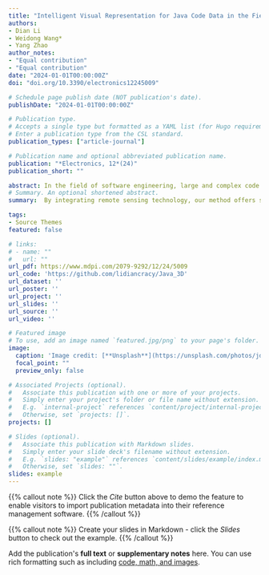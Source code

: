 ```yaml
---
title: "Intelligent Visual Representation for Java Code Data in the Field of Software Engineering Based on Remote Sensing Techniques"
authors:
- Dian Li
- Weidong Wang*
- Yang Zhao
author_notes:
- "Equal contribution"
- "Equal contribution"
date: "2024-01-01T00:00:00Z"
doi: "doi.org/10.3390/electronics12245009"

# Schedule page publish date (NOT publication's date).
publishDate: "2024-01-01T00:00:00Z"

# Publication type.
# Accepts a single type but formatted as a YAML list (for Hugo requirements).
# Enter a publication type from the CSL standard.
publication_types: ["article-journal"]

# Publication name and optional abbreviated publication name.
publication: "*Electronics, 12*(24)"
publication_short: ""

abstract: In the field of software engineering, large and complex code bases may lead to some burden of understanding their structure and meaning for developers. To reduce the burden on developers, we consider a code base visualization method to visually express the meaning of code bases. Inspired by remote sensing imagery, we employ graphical representations to illustrate the semantic connections within Java code bases, aiming to help developers understand its meaning and logic. This approach is segmented into three distinct levels of analysis. First, at the project-level, we visualize Java projects by portraying each file as an element within a code forest, offering a broad overview of the project’s structure. This macro-view perspective aids in swiftly grasping the project’s layout and hierarchy. Second, at the file-level, we concentrate on individual files, using visualization techniques to highlight their unique attributes and complexities. This perspective enables a deeper understanding of each file’s structure and its role within the larger project. Finally, at the component-level, our focus shifts to the detailed analysis of Java methods and classes. We examine these components for complexity and other specific characteristics, providing insights that are crucial for the optimization of code and the enhancement of software quality. By integrating remote sensing technology, our method offers software engineers deeper insights into code quality, significantly enhancing the software development lifecycle and its outcomes.
# Summary. An optional shortened abstract.
summary:  By integrating remote sensing technology, our method offers software engineers deeper insights into code quality, significantly enhancing the software development lifecycle and its outcomes.

tags:
- Source Themes
featured: false

# links:
# - name: ""
#   url: ""
url_pdf: https://www.mdpi.com/2079-9292/12/24/5009
url_code: 'https://github.com/lidiancracy/Java_3D'
url_dataset: ''
url_poster: ''
url_project: ''
url_slides: ''
url_source: ''
url_video: ''

# Featured image
# To use, add an image named `featured.jpg/png` to your page's folder. 
image:
  caption: 'Image credit: [**Unsplash**](https://unsplash.com/photos/jdD8gXaTZsc)'
  focal_point: ""
  preview_only: false

# Associated Projects (optional).
#   Associate this publication with one or more of your projects.
#   Simply enter your project's folder or file name without extension.
#   E.g. `internal-project` references `content/project/internal-project/index.md`.
#   Otherwise, set `projects: []`.
projects: []

# Slides (optional).
#   Associate this publication with Markdown slides.
#   Simply enter your slide deck's filename without extension.
#   E.g. `slides: "example"` references `content/slides/example/index.md`.
#   Otherwise, set `slides: ""`.
slides: example
---
```


{{% callout note %}}
Click the *Cite* button above to demo the feature to enable visitors to import publication metadata into their reference management software.
{{% /callout %}}

{{% callout note %}}
Create your slides in Markdown - click the *Slides* button to check out the example.
{{% /callout %}}

Add the publication's **full text** or **supplementary notes** here. You can use rich formatting such as including [code, math, and images](https://docs.hugoblox.com/content/writing-markdown-latex/).
